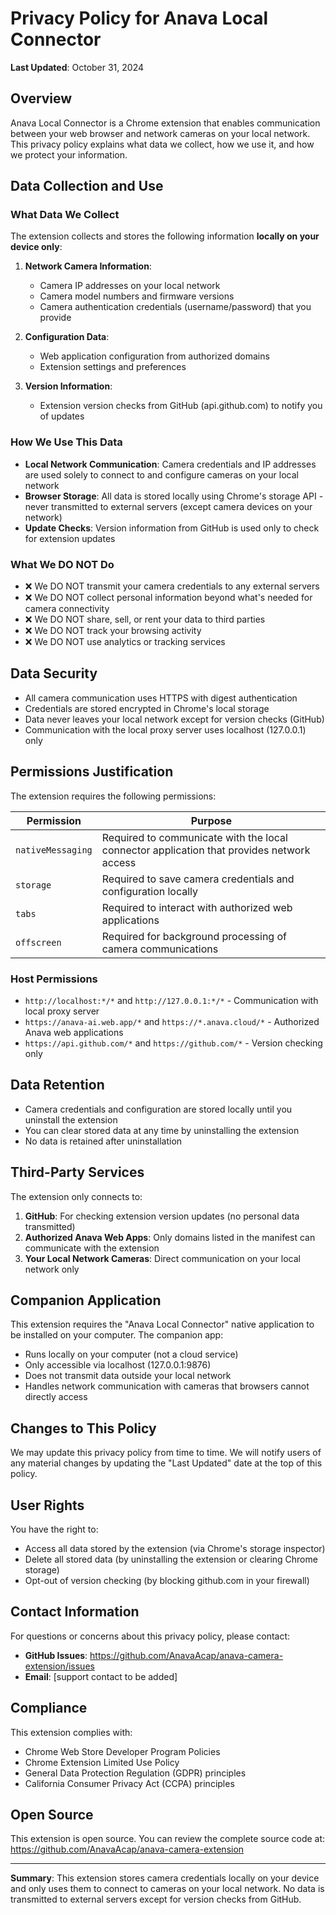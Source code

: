 # Privacy Policy for Anava Local Connector

**Last Updated**: October 31, 2024

## Overview

Anava Local Connector is a Chrome extension that enables communication between your web browser and network cameras on your local network. This privacy policy explains what data we collect, how we use it, and how we protect your information.

## Data Collection and Use

### What Data We Collect

The extension collects and stores the following information **locally on your device only**:

1. **Network Camera Information**:
   - Camera IP addresses on your local network
   - Camera model numbers and firmware versions
   - Camera authentication credentials (username/password) that you provide

2. **Configuration Data**:
   - Web application configuration from authorized domains
   - Extension settings and preferences

3. **Version Information**:
   - Extension version checks from GitHub (api.github.com) to notify you of updates

### How We Use This Data

- **Local Network Communication**: Camera credentials and IP addresses are used solely to connect to and configure cameras on your local network
- **Browser Storage**: All data is stored locally using Chrome's storage API - never transmitted to external servers (except camera devices on your network)
- **Update Checks**: Version information from GitHub is used only to check for extension updates

### What We DO NOT Do

- ❌ We DO NOT transmit your camera credentials to any external servers
- ❌ We DO NOT collect personal information beyond what's needed for camera connectivity
- ❌ We DO NOT share, sell, or rent your data to third parties
- ❌ We DO NOT track your browsing activity
- ❌ We DO NOT use analytics or tracking services

## Data Security

- All camera communication uses HTTPS with digest authentication
- Credentials are stored encrypted in Chrome's local storage
- Data never leaves your local network except for version checks (GitHub)
- Communication with the local proxy server uses localhost (127.0.0.1) only

## Permissions Justification

The extension requires the following permissions:

| Permission | Purpose |
|------------|---------|
| `nativeMessaging` | Required to communicate with the local connector application that provides network access |
| `storage` | Required to save camera credentials and configuration locally |
| `tabs` | Required to interact with authorized web applications |
| `offscreen` | Required for background processing of camera communications |

### Host Permissions

- `http://localhost:*/*` and `http://127.0.0.1:*/*` - Communication with local proxy server
- `https://anava-ai.web.app/*` and `https://*.anava.cloud/*` - Authorized Anava web applications
- `https://api.github.com/*` and `https://github.com/*` - Version checking only

## Data Retention

- Camera credentials and configuration are stored locally until you uninstall the extension
- You can clear stored data at any time by uninstalling the extension
- No data is retained after uninstallation

## Third-Party Services

The extension only connects to:

1. **GitHub**: For checking extension version updates (no personal data transmitted)
2. **Authorized Anava Web Apps**: Only domains listed in the manifest can communicate with the extension
3. **Your Local Network Cameras**: Direct communication on your local network only

## Companion Application

This extension requires the "Anava Local Connector" native application to be installed on your computer. The companion app:

- Runs locally on your computer (not a cloud service)
- Only accessible via localhost (127.0.0.1:9876)
- Does not transmit data outside your local network
- Handles network communication with cameras that browsers cannot directly access

## Changes to This Policy

We may update this privacy policy from time to time. We will notify users of any material changes by updating the "Last Updated" date at the top of this policy.

## User Rights

You have the right to:

- Access all data stored by the extension (via Chrome's storage inspector)
- Delete all stored data (by uninstalling the extension or clearing Chrome storage)
- Opt-out of version checking (by blocking github.com in your firewall)

## Contact Information

For questions or concerns about this privacy policy, please contact:

- **GitHub Issues**: https://github.com/AnavaAcap/anava-camera-extension/issues
- **Email**: [support contact to be added]

## Compliance

This extension complies with:

- Chrome Web Store Developer Program Policies
- Chrome Extension Limited Use Policy
- General Data Protection Regulation (GDPR) principles
- California Consumer Privacy Act (CCPA) principles

## Open Source

This extension is open source. You can review the complete source code at:
https://github.com/AnavaAcap/anava-camera-extension

---

**Summary**: This extension stores camera credentials locally on your device and only uses them to connect to cameras on your local network. No data is transmitted to external servers except for version checks from GitHub.

